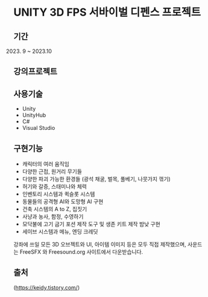 
# UNITY 3D FPS 서바이벌 디펜스 프로젝트

## 기간
  2023. 9 ~ 2023.10
## 강의프로젝트

## 사용기술
  - Unity
  - UnityHub
  - C#
  - Visual Studio

## 구현기능

  - 캐릭터의 여러 움직임
  - 다양한 근접, 원거리 무기들
  - 다양한 파괴 가능한 환경들 (광석 채굴, 벌목, 풀베기, 나뭇가지 꺾기)
  - 허기와 갈증, 스태미나와 체력
  - 인벤토리 시스템과 퀵슬롯 시스템
  - 동물들의 공격형 AI와 도망형 AI 구현
  - 건축 시스템의 A to Z, 집짓기
  - 사냥과 농사, 함정, 수영하기
  - 모닥불에 고기 굽기 포션 제작 도구 및 생존 키트 제작 밤낮 구현
  - 세이브 시스템과 메뉴, 엔딩 크레딧


강좌에 쓰일 모든 3D 오브젝트와 UI, 아이템 이미지 등은 모두 직접 제작했으며, 사운드는 FreeSFX 와 Freesound.org 사이트에서 다운받습니다.


## 출처
(https://keidy.tistory.com/)


